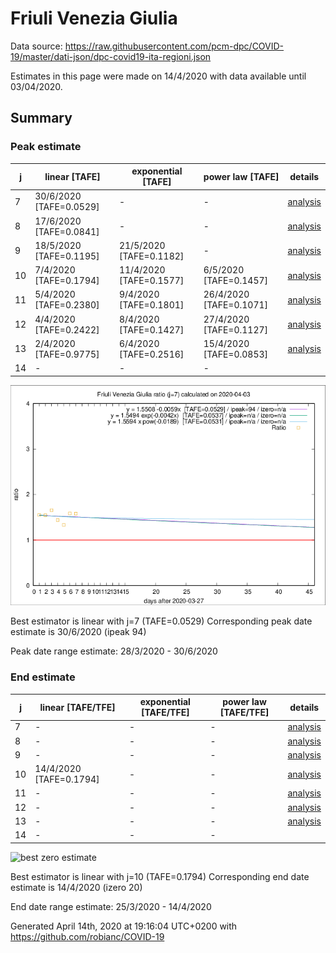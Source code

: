 # Friuli Venezia Giulia


Data source: https://raw.githubusercontent.com/pcm-dpc/COVID-19/master/dati-json/dpc-covid19-ita-regioni.json

Estimates in this page were made on 14/4/2020 with data available until 03/04/2020.


## Summary 

### Peak estimate 
|j|linear [TAFE]|exponential [TAFE]|power law [TAFE]|details|
|---|----|-----------|---------|-------|
|7|30/6/2020 [TAFE=0.0529]|-|-|[analysis](COVID-19_friuli_venezia_giulia_j7_2020-04-03.md)|
|8|17/6/2020 [TAFE=0.0841]|-|-|[analysis](COVID-19_friuli_venezia_giulia_j8_2020-04-03.md)|
|9|18/5/2020 [TAFE=0.1195]|21/5/2020 [TAFE=0.1182]|-|[analysis](COVID-19_friuli_venezia_giulia_j9_2020-04-03.md)|
|10|7/4/2020 [TAFE=0.1794]|11/4/2020 [TAFE=0.1577]|6/5/2020 [TAFE=0.1457]|[analysis](COVID-19_friuli_venezia_giulia_j10_2020-04-03.md)|
|11|5/4/2020 [TAFE=0.2380]|9/4/2020 [TAFE=0.1801]|26/4/2020 [TAFE=0.1071]|[analysis](COVID-19_friuli_venezia_giulia_j11_2020-04-03.md)|
|12|4/4/2020 [TAFE=0.2422]|8/4/2020 [TAFE=0.1427]|27/4/2020 [TAFE=0.1127]|[analysis](COVID-19_friuli_venezia_giulia_j12_2020-04-03.md)|
|13|2/4/2020 [TAFE=0.9775]|6/4/2020 [TAFE=0.2516]|15/4/2020 [TAFE=0.0853]|[analysis](COVID-19_friuli_venezia_giulia_j13_2020-04-03.md)|
|14|-|-|-||

![best peak estimate](COVID-19_friuli_venezia_giulia_j7_2020-04-03.png)

Best estimator is linear with j=7 (TAFE=0.0529)
Corresponding peak date estimate is 30/6/2020 (ipeak 94)


Peak date range estimate: 28/3/2020 - 30/6/2020

### End estimate 
|j|linear [TAFE/TFE]|exponential [TAFE/TFE]|power law [TAFE/TFE]|details|
|---|----|-----------|---------|-------|
|7|-|-|-|[analysis](COVID-19_friuli_venezia_giulia_j7_2020-04-03.md)|
|8|-|-|-|[analysis](COVID-19_friuli_venezia_giulia_j8_2020-04-03.md)|
|9|-|-|-|[analysis](COVID-19_friuli_venezia_giulia_j9_2020-04-03.md)|
|10|14/4/2020 [TAFE=0.1794]|-|-|[analysis](COVID-19_friuli_venezia_giulia_j10_2020-04-03.md)|
|11|-|-|-|[analysis](COVID-19_friuli_venezia_giulia_j11_2020-04-03.md)|
|12|-|-|-|[analysis](COVID-19_friuli_venezia_giulia_j12_2020-04-03.md)|
|13|-|-|-|[analysis](COVID-19_friuli_venezia_giulia_j13_2020-04-03.md)|
|14|-|-|-||

![best zero estimate](COVID-19_friuli_venezia_giulia_j10_2020-04-03.png)

Best estimator is linear with j=10 (TAFE=0.1794)
Corresponding end date estimate is 14/4/2020 (izero 20)


End date range estimate: 25/3/2020 - 14/4/2020

Generated April 14th, 2020 at 19:16:04 UTC+0200 with https://github.com/robianc/COVID-19
